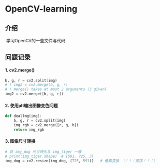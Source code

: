 # OpenCV-learning

## 介绍

​	学习OpenCV的一些文件与代码

## 问题记录

#### 1. cv2.merge()

```python
b, g, r = cv2.split(img)
# ! img2 = cv2.merge(b, g, r) 
# ! merge() takes at most 2 arguments (3 given)
img2 = cv2.merge([b, g, r])
```

#### 2. 使用plt输出图像变色问题

```python
def deallmg(img):
	b, g, r = cv2.split(img)
	img_rgb = cv2.merge([r, g, b])
	return img_rgb
```

#### 3. 图像尺寸转换

```py
# 将 img_dog 尺寸转化与 img_tiger 一致
# print(img_tiger.shape)  # (591, 725, 3)
img_dog = cv2.resize(img_dog, (725, 591))   # 像素变换 （！！！顺序！！！）
```

